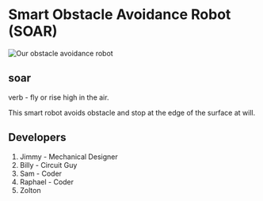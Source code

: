 # Smart Obstacle Avoidance Robot (SOAR)

![Our obstacle avoidance robot](https://github.com/jimmyasyraf/robotics2016/blob/master/robottttt.jpg "Our obstacle avoidance robot")

## soar
verb - fly or rise high in the air.

This smart robot avoids obstacle and stop at the edge of the surface at will.

## Developers
1. Jimmy - Mechanical Designer
2. Billy - Circuit Guy
3. Sam - Coder
4. Raphael - Coder
5. Zolton



